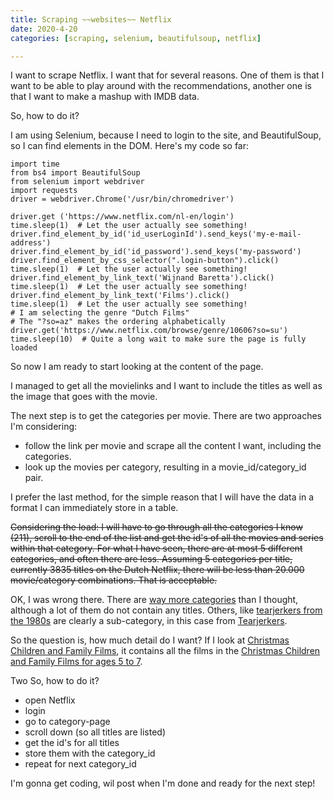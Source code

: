 ```yaml
---
title: Scraping ~~websites~~ Netflix
date: 2020-4-20
categories: [scraping, selenium, beautifulsoup, netflix]

---
```


I want to scrape Netflix. I want that for several reasons. One of them is that I want to be able to play around with the recommendations, another one is that I want to make a mashup with IMDB data.

So, how to do it?

I am using Selenium, because I need to login to the site, and BeautifulSoup, so I can find elements in the DOM.
Here's my code so far: 

    import time
    from bs4 import BeautifulSoup
    from selenium import webdriver
    import requests
    driver = webdriver.Chrome('/usr/bin/chromedriver')
    
    driver.get ('https://www.netflix.com/nl-en/login')
    time.sleep(1)  # Let the user actually see something!
    driver.find_element_by_id('id_userLoginId').send_keys('my-e-mail-address')
    driver.find_element_by_id('id_password').send_keys('my-password')
    driver.find_element_by_css_selector(".login-button").click()
    time.sleep(1)  # Let the user actually see something!
    driver.find_element_by_link_text('Wijnand Baretta').click()
    time.sleep(1)  # Let the user actually see something!
    driver.find_element_by_link_text('Films').click()
    time.sleep(1)  # Let the user actually see something!
    # I am selecting the genre "Dutch Films"
    # The "?so=az" makes the ordering alphabetically 
    driver.get('https://www.netflix.com/browse/genre/10606?so=su')
    time.sleep(10)  # Quite a long wait to make sure the page is fully loaded

So now I am ready to start looking at the content of the page.

I managed to get all the movielinks and I want to include the titles as well as the image that goes with the movie.

The next step is to get the categories per movie. There are two approaches I'm considering:
- follow the link per movie and scrape all the content I want, including the categories.
- look up the movies per category, resulting in a movie_id/category_id pair.

I prefer the last method, for the simple reason that I will have the data in a format I can immediately store in a table.

~~Considering the load: I will have to go through all the categories I know (211), scroll to the end of the list and get the id's of all the movies and series within that category. For what I have seen, there are at most 5 different categories, and often there are less. Assuming 5 categories per title, currently 3835 titles on the Dutch Netflix, there will be less than 20.000 movie/category combinations. That is acceptable.~~

OK, I was wrong there. There are [way more categories](https://www.whats-on-netflix.com/library/categories/) than I thought, although a lot of them do not contain any titles. Others, like [tearjerkers from the 1980s](https://www.netflix.com/browse/genre/30?so=az) are clearly a sub-category, in this case from [Tearjerkers](https://www.netflix.com/browse/genre/6384?so=az).

So the question is, how much detail do I want? If I look at [Christmas Children and Family Films](https://www.netflix.com/browse/genre/1474017?so=az), it contains all the films in the [Christmas Children and Family Films for ages 5 to 7](https://www.netflix.com/browse/genre/1477201?so=az).

Two 
So, how to do it?

- open Netflix
- login
- go to category-page
- scroll down (so all titles are listed)
- get the id's for all titles
- store them with the category_id
- repeat for next category_id

I'm gonna get coding, wil post when I'm done and ready for the next step!
<!--stackedit_data:
eyJoaXN0b3J5IjpbMTQ5MzY1NTAyNCwtMTkyNzk0NTAxOCwtNj
k5MzgxNTY1LC0xOTgwOTEyNDAsLTEyNTkzMDQ2NzUsMTc0Mzg4
MzI0NywtODI1NTcwNzM1LDE3NjY3MDIzNzEsLTExNDk0NTgzNT
MsNDUxNjM4OTI0LC0xMTY3ODQxMzY5XX0=
-->